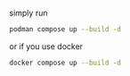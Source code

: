 simply run

```bash
podman compose up --build -d
```

or if you use docker

```bash
docker compose up --build -d
```
